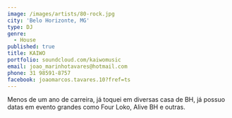 ```yaml
---
image: /images/artists/80-rock.jpg
city: 'Belo Horizonte, MG'
type: DJ
genre:
  - House
published: true
title: KAIWO
portfolio: soundcloud.com/kaiwomusic
email: joao_marinhotavares@hotmail.com
phone: 31 98591-8757
facebook: joaomarcos.tavares.10?fref=ts
---
```

Menos de um ano de carreira, já toquei em diversas casa de BH, já possuo datas em evento grandes como Four Loko, Alive BH e outras.
